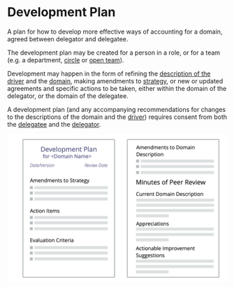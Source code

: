 # Development Plan

<summary>
A plan for how to develop more effective ways of accounting for a domain, agreed between delegator and delegatee.
</summary>

The development plan may be created for a person in a role, or for a team (e.g. a department, [circle](section:circle) or [open team](section:open-team)).

Development may happen in the form of refining the [description of the driver](section:describe-organizational-drivers) and the [domain](glossary:domain), making amendments to [strategy](glossary:strategy), or new or updated agreements and specific actions to be taken, either within the domain of the delegator, or the domain of the delegatee.

A development plan (and any accompanying recommendations for changes to the descriptions of the domain and the [driver](glossary:driver)) requires consent from both the [delegatee](glossary:delegatee) and the [delegator](glossary:delegator).

![A template for development plans](img/templates/development-plan-template.png)
